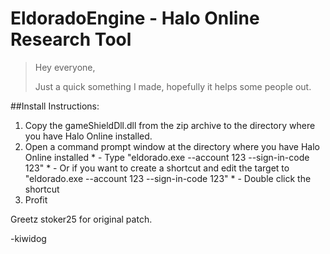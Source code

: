 # EldoradoEngine - Halo Online Research Tool

>Hey everyone,
>
>Just a quick something I made, hopefully it helps some people out.
>

##Install Instructions:
1. Copy the gameShieldDll.dll from the zip archive to the directory where you have Halo Online installed.
2. Open a command prompt window at the directory where you have Halo Online installed
		* - Type "eldorado.exe --account 123 --sign-in-code 123"
		* - Or if you want to create a shortcut and edit the target to "eldorado.exe --account 123 --sign-in-code 123"
			* - Double click the shortcut
3. Profit

Greetz stoker25 for original patch.

-kiwidog